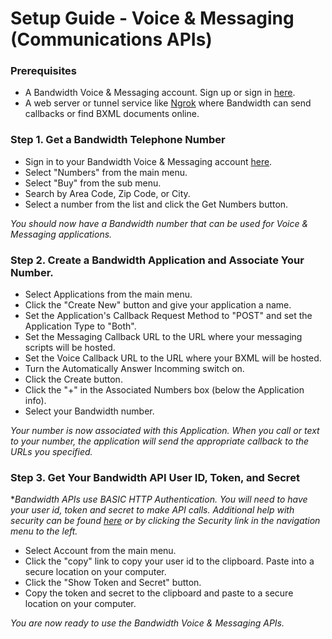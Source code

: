 # Setup Guide - Voice & Messaging (Communications APIs)
### Prerequisites

* A Bandwidth Voice & Messaging account.  Sign up or sign in [here](https://app.bandwidth.com).
* A web server or tunnel service like [Ngrok](https://ngrok.com) where Bandwidth can send callbacks or find BXML documents online.

### Step 1. Get a Bandwidth Telephone Number 

* Sign in to your Bandwidth Voice & Messaging account [here](https://app.bandwidth.com).
* Select "Numbers" from the main menu.
* Select "Buy" from the sub menu.
* Search by Area Code, Zip Code, or City.
* Select a number from the list and click the Get Numbers button.

*_You should now have a Bandwidth number that can be used for Voice & Messaging applications._*

### Step 2. Create a Bandwidth Application and Associate Your Number.

* Select Applications from the main menu.
* Click the "Create New" button and give your application a name.
* Set the Application's Callback Request Method to "POST" and set the Application Type to "Both".
* Set the Messaging Callback URL to the URL where your messaging scripts will be hosted.
* Set the Voice Callback URL to the URL where your BXML will be hosted.
* Turn the Automatically Answer Incomming switch on.
* Click the Create button.
* Click the "+" in the Associated Numbers box (below the Application info).
* Select your Bandwidth number.  

*_Your number is now associated with this Application.  When you call or text to your number, the application will send the appropriate callback to the URLs you specified._*

### Step 3. Get Your Bandwidth API User ID, Token, and Secret

*_Bandwidth APIs use BASIC HTTP Authentication.  You will need to have your user id, token and secret to make API calls.  Additional help with security can be found [here](https://dev.bandwidth.com/security.html) or by clicking the Security link in the navigation menu to the left._

* Select Account from the main menu.
* Click the "copy" link to copy your user id to the clipboard.  Paste into a secure location on your computer.
* Click the "Show Token and Secret" button.
* Copy the token and secret to the clipboard and paste to a secure location on your computer.

*_You are now ready to use the Bandwidth Voice & Messaging APIs._*

